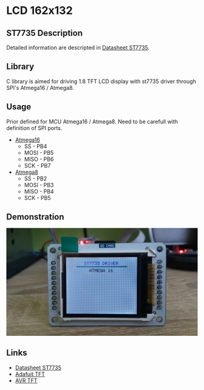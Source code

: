 # LCD 162x132

## ST7735 Description
Detailed information are descripted in [Datasheet ST7735](http://www.displayfuture.com/Display/datasheet/controller/ST7735.pdf).

## Library
C library is aimed for driving 1.8 TFT LCD display with st7735 driver through SPI's Atmega16 / Atmega8.

## Usage
Prior defined for MCU Atmega16 / Atmega8. Need to be carefull with definition of SPI ports.
- [Atmega16](https://www.gme.cz/data/attachments/dsh.958-112.1.pdf)
  - SS - PB4
  - MOSI - PB5
  - MISO - PB6
  - SCK - PB7
- [Atmega8](https://ww1.microchip.com/downloads/en/DeviceDoc/Atmel-2486-8-bit-AVR-microcontroller-ATmega8_L_datasheet.pdf)
  - SS - PB2
  - MOSI - PB3
  - MISO - PB4
  - SCK - PB5
  
## Demonstration
<img src="img/st7735.jpg" />

## Links
- [Datasheet ST7735](http://www.displayfuture.com/Display/datasheet/controller/ST7735.pdf)
- [Adafuit TFT](https://github.com/adafruit/Adafruit-ST7735-Library)
- [AVR TFT](http://w8bh.net/avr/AvrTFT.pdf)